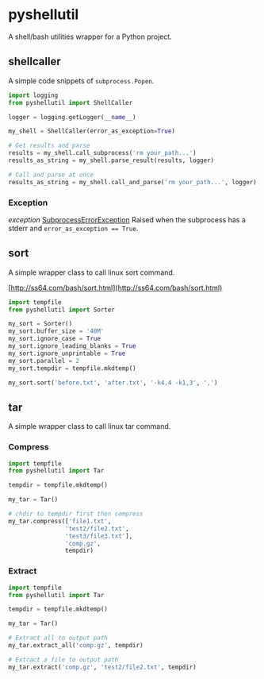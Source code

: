 # pyshellutil

A shell/bash utilities wrapper for a Python project.

## shellcaller

A simple code snippets of `subprocess.Popen`.

```python
import logging
from pyshellutil import ShellCaller

logger = logging.getLogger(__name__)

my_shell = ShellCaller(error_as_exception=True)

# Get results and parse
results = my_shell.call_subprocess('rm your_path...')
results_as_string = my_shell.parse_result(results, logger)

# Call and parse at once
results_as_string = my_shell.call_and_parse('rm your_path...', logger)
```

### Exception

*exception* [SubprocessErrorException](https://github.com/SatoshiImai/pyshellutil/blob/master/src/shellcaller.py#L14)
Raised when the subprocess has a stderr and `error_as_exception == True`.

## sort

A simple wrapper class to call linux sort command.

[http://ss64.com/bash/sort.html](http://ss64.com/bash/sort.html)

```python
import tempfile
from pyshellutil import Sorter

my_sort = Sorter()
my_sort.buffer_size = '40M'
my_sort.ignore_case = True
my_sort.ignore_leading_blanks = True
my_sort.ignore_unprintable = True
my_sort.parallel = 2
my_sort.tempdir = tempfile.mkdtemp()

my_sort.sort('before.txt', 'after.txt', '-k4,4 -k1,3', ',')
```

## tar

A simple wrapper class to call linux tar command.

### Compress

```python
import tempfile
from pyshellutil import Tar

tempdir = tempfile.mkdtemp()

my_tar = Tar()

# chdir to tempdir first then compress
my_tar.compress(['file1.txt',
                'test2/file2.txt',
                'test3/file3.txt'],
                'comp.gz',
                tempdir)
```

### Extract

```python
import tempfile
from pyshellutil import Tar

tempdir = tempfile.mkdtemp()

my_tar = Tar()

# Extract all to output path
my_tar.extract_all('comp.gz', tempdir)

# Extract a file to output path
my_tar.extract('comp.gz', 'test2/file2.txt', tempdir)
```
